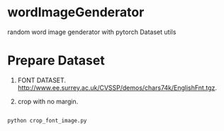 # wordImageGenderator
random word image genderator with pytorch Dataset utils

# Prepare Dataset

1. FONT DATASET. 
http://www.ee.surrey.ac.uk/CVSSP/demos/chars74k/EnglishFnt.tgz. 

2. crop with no margin. 
<pre>
<code>
python crop_font_image.py
</code>
</pre>

